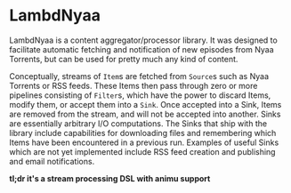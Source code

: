 LambdNyaa
=========

LambdNyaa is a content aggregator/processor library. It was designed to
facilitate automatic fetching and notification of new episodes from
Nyaa Torrents, but can be used for pretty much any kind of content.

Conceptually, streams of `Item`s are fetched from `Source`s such as
Nyaa Torrents or RSS feeds. These Items then pass through zero or more
pipelines consisting of `Filter`s, which have the power to discard Items,
modify them, or accept them into a `Sink`. Once accepted into a Sink,
Items are removed from the stream, and will not be accepted into another.
Sinks are essentially arbitrary I/O computations. The Sinks that ship with the
library include capabilities for downloading files and remembering which Items
have been encountered in a previous run. Examples of useful Sinks which are not
yet implemented include RSS feed creation and publishing and email
notifications.

**tl;dr it's a stream processing DSL with animu support**

